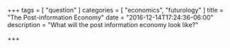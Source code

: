 +++
tags = [
  "question"
]
categories = [
  "economics",
  "futurology"
]
title = "The Post-information Economy"
date = "2016-12-14T17:24:36-06:00"
description = "What will the post information economy look like?"

+++

